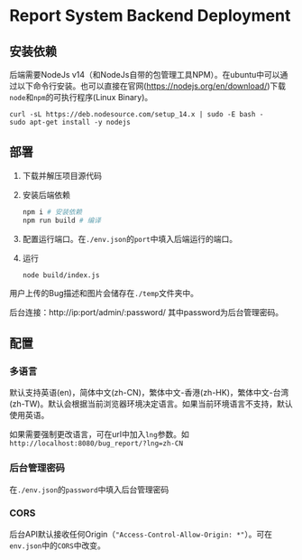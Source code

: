 # Report System Backend Deployment

## 安装依赖

后端需要NodeJs v14（和NodeJs自带的包管理工具NPM）。在ubuntu中可以通过以下命令行安装。也可以直接在官网(https://nodejs.org/en/download/)下载`node`和`npm`的可执行程序(Linux Binary)。

```
curl -sL https://deb.nodesource.com/setup_14.x | sudo -E bash -
sudo apt-get install -y nodejs
```

## 部署

1. 下载并解压项目源代码

2. 安装后端依赖
    ```sh
    npm i # 安装依赖
    npm run build # 编译
    ```

3.  配置运行端口。在`./env.json`的`port`中填入后端运行的端口。

4.  运行
    ```
    node build/index.js
    ```

用户上传的Bug描述和图片会储存在`./temp`文件夹中。

后台连接：http://ip:port/admin/:password/ 其中password为后台管理密码。

## 配置

### 多语言

默认支持英语(en)，简体中文(zh-CN)，繁体中文-香港(zh-HK)，繁体中文-台湾(zh-TW)。默认会根据当前浏览器环境决定语言。如果当前环境语言不支持，默认使用英语。

如果需要强制更改语言，可在url中加入`lng`参数。如`http://localhost:8080/bug_report/?lng=zh-CN`

### 后台管理密码

在`./env.json`的`password`中填入后台管理密码

### CORS

后台API默认接收任何Origin（`"Access-Control-Allow-Origin: *"`）。可在`env.json`中的`CORS`中改变。